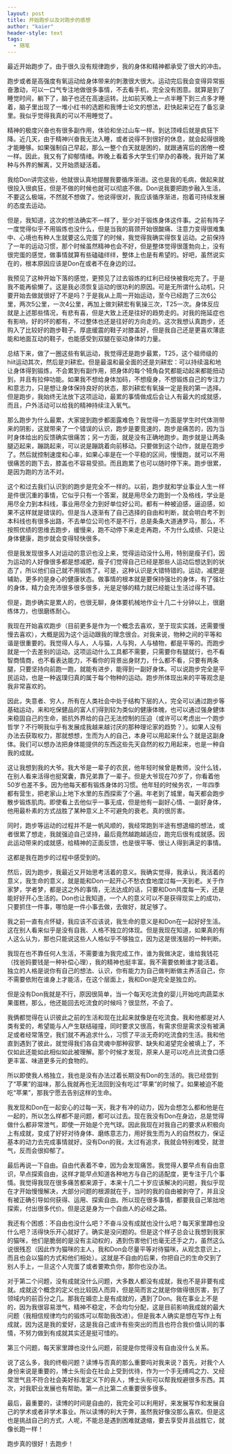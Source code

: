 ```yaml
---
layout: post
title: 开始跑步以及对跑步的感想
author: "kaier"
header-style: text
tags:
  - 随笔
---
```



最近开始跑步了。由于很久没有规律跑步，我的身体和精神都承受了很大的冲击。

跑步或者是高强度有氧运动给身体带来的刺激很大很大。运动完后我会变得异常振奋激动，可以一口气专注地做很多事情，不去看手机，完全没有困意。就算是到了睡觉时间，躺下了，脑子也还在高速运转。比如前天晚上一点半睡下到三点多才睡着，脑子里出现了一堆小红书的选题和我博士论文的想法，赶快起来记在了备忘录里。我似乎觉得我真的可以不用睡觉了。

精神的极度兴奋也有很多副作用，体验和坐过山车一样。到达顶峰后就是疯狂下降。近几天，由于精神兴奋我无法入睡，或者说得不到很好的休息，就会起得很晚才能睡够。如果强制自己早起，那么一整个白天就是困的，就跟通宵后的困倦一模一样。因此，我又有了抑郁情绪。昨晚上看着多大学生们举办的春晚，我开始了某种与外界的解离，又开始质疑活着。

我给Don讲完这些，他就很认真地提醒我要循序渐进。这也是我的毛病，做起来就很投入很疯狂，但是不做的时候也就可以彻底不做。Don说我要把跑步融入生活，不要这么极端，不然就不想做了。他说得很对，我应该循序渐进，抱着可持续发展的态度去运动。

但是，我知道，这次的想法确实不一样了，至少对于锻炼身体这件事。之前有阵子一度觉得似乎不用锻炼也没什么，但是当我的肩颈开始很酸痛、注意力变得很难集中、心境也有种人生就要这么完蛋了的时候，我觉得我确实得恢复运动。之前保持了一年的运动习惯，那个时候虽然精神也会不好，但是整体觉得很蓬勃向上，没有很完蛋的感觉，做事情就算有些磕磕绊绊，整体上也是有希望的。好吧，虽然说实在的，根本原因应该是Don在或者不在身边的过。

我预见了这种开始下落的感觉，更预见了过去锻炼的红利已经快被我吃完了。于是我不能再偷懒了。这是我必须恢复运动的很功利的原因。可是无所谓什么动机，只要开始去做就很好了不是吗？于是我从上周一开始运动，至今已经跑了三次6公里，两次5公里，一次4公里，再加上做刘耕宏有氧操三次，T25一次。身体反应就是上述那些情况，有悲有喜，但是大致上还是往好的趋势走的。对我的拖延症也有影响，好的坏的都有，不过整体也还是往好的方向走的。这次我想认真跑步，还购入了比较好的跑步鞋子。厚底缓震的鞋子对膝盖好，但是我自己还是更喜欢薄底能和地面互动的鞋子，也能感受到双腿在驱动身体的力量。

总结下来，做了一圈这些有氧运动，我觉得还是跑步最累，T25，这个祖师级的hiit运动其次，然后是刘耕宏。但是最温和最全面的还是刘耕宏：可以持续温和地让身体得到锻炼，不会累到有副作用，把身体的每个犄角旮旯都能动起来都能扭动到，并且有拉伸功能。如果我不想给身体加码，不想瘦身，不想锻炼自己的专注力和意志力，只是想让身体保持良好的状态，那刘耕宏有氧操一定是我的第一选择。但是跑步，我始终无法放下这项运动，最累的事情做成后会让人有最大的成就感，而且，户外活动可以给我的精神持续注入氧气。

那么跑步为什么最累，大家提到跑步都面露难色？我觉得一方面是学生时代体测带来的阴影，这就带来了一个错误的认识，跑步是要竞速的，跑步是痛苦的，因为当时身体给出的反馈确实很痛苦；另一方面，就是没有正确地跑步。跑步就是让两条腿迈起来，蹦跳起来，可以说是蹦跳着向前移动。只要做到这个动作，就是在跑步了。然后就控制速度和心率，如果心率是在一个平稳的区间，慢慢跑，就可以不用很痛苦的跑下去，膝盖也不容易受损。而且跑累了也可以随时停下来。跑步很累，是因为跑的方法不对。

这个和过去我们认识到的跑步是完全不一样的。以前，跑步就和学业事业人生一样是件很沉重的事情，它似乎只有一个答案，就是用尽全力跑到一个及格线，学业是用尽全力到本科线，事业用尽全力到好单位好公司。都有一种被迫感，逼迫感，如果不这样就是错误的。但是当人逐渐有了自己选择的自由和判断，就会明白考不到本科线也有很多出路，不去单位公司也不是不行，总是条条大道通罗马，那么，不按照优绩的思维去跑步，缓慢来，跑不动停下来走走再跑，不为什么成绩、只是让身体健康，跑步就会变得轻快很多。

但是我发现很多人对运动的意识也没上来，觉得运动没什么用，特别是瘦子们，因为运动的人好像很多都是想减肥，瘦子们觉得自己已经是那些人运动后想达到的状态了，所以他们自己就不用锻炼了。可是，这种认识是大错特错的。运动，减肥是辅助，更多的是身心的健康状态。做事情的根本就是要保持强壮的身体，有了强壮的身体，精力会充沛很多很多很多，光是足够的精力就已经能让生活过得不错。

但是，跑步确实是累人的，也很无聊，身体要机械地作业十几二十分钟以上，很磨练体力，也很磨练耐心。

我现在开始喜欢跑步（目前更多是作为一个概念去喜欢，至于现实实践，还需要慢慢去喜欢），大概是因为这个运动跟我的理念很合。对我来说，物种之间的平等和谐是很重要的。我觉得人与人，人与猫，人与狗，人与植物，都是平等的。而跑步就是一个去差别的运动。这项运动什么工具都不需要，只需要你有腿就行，也不看智商情商，也不看表达能力，不看你的背景出身财力，什么都不看，只要有两条腿，只要坚持向前跑一跑，就能有进步，能得到一副好身体。可以说跑步完全是平民运动，也是一种返璞归真的属于每个物种的运动。跑步所体现出来的平等观念是我非常喜欢的。

因此，失意者、穷人，所有在人类社会中处于结构下层的人，完全可以通过跑步等基础运动，来和吃保健品的富人们得到较为类似的健康体魄，也可以通过强身健体来稳固自己的生命，抵抗外界给的自己无法控制的压迫（或许可以考虑出一个跑步哲学？不行啊我似乎有发展成我越来越讨厌的那种理论家的趋势？）。如果人没有办法去获取权力，那就想想，生而为人的自己，本身可以用起来什么？就是这副身体。我们可以想办法把身体能提供的东西这些先天自然的权力用起来，也是一种自我的成就。

这让我想到我的大爷。我大爷是一辈子的农民，他年轻时候曾是教师，没什么钱，在别人看来活得也挺窝囊，靠兄弟靠了一辈子。但是大爷现在70岁了，你看着他50岁也差不多。因为他每天都有锻炼身体的习惯。他年轻的时候务农，一年四季都有营生，把老家山上地下水里的东西探索了个遍。年老到了城里，每天都会跑步散步锻炼肌肉。即使看上去他似乎一事无成，但是他有一副好心情、一副好身体，他用最朴素的方式战胜了某种意义上不可避免的衰老。真的很厉害。

同时，跑步等运动的过程并不是一帆风顺的，我经常跑到半途有想退缩的想法，或者很累了想走，我就强迫自己坚持，最后竟然越跑越适应，跑完后很有成就感。因此运动带来的成就感，给精神的正面反馈，也是很平等、很让人得到满足的事情。

这都是我在跑步的过程中感受到的。

然后，因为跑步，我最近又开始思考活着的意义。我确实觉得，我承认，我活着的意义，我生命的意义，就是能和Don一起开心不愁衣食地度过每一天到老。关于作家梦，学者梦，都是这之外的事情，无法达成的话，只要和Don共度每一天，还是能好好开心生活的。Don也让我知道，一个人的意义可以不是获得现实上的成功，只要抓住一件事，哪怕是一件小事去做，去做好，就足够了。

我之前一直有点怀疑，我应该不应该说，我生命的意义是和Don在一起好好生活。这在别人看来似乎是没有自我、人格不独立的体现。但是我现在知道，如果真的有人这么认为，那也只能说这些人人格似乎不够独立，因为这是很浅层的一种判断。

我现在也不靠任何人生活，不需要谁为我完成工作，谁为我做决定，谁给我钱花（找爸妈要钱是一种补偿心理），我的精神也挺丰富。我不需要依赖谁才能活着。独立的人格是说你有自己的想法、认识，你有能力为自己做判断做主养活自己，你不需要依附在谁身上才能活，在这个层面上，我和Don是完全是独立的。

但是没有Don我就是不行，原因很简单，当一个每天吃流食的婴儿开始吃肉蔬菜水果蛋糕，那么，他还能回去吃流食的时候吗？很显然，不会了。

我俩都觉得在认识彼此之前的生活和现在比起来就像是在吃流食。我和他都是对人类有爱的，希望能与人产生联结碰撞，同时要求又很高，有需求但是需求没有被满足或者经常落空，我们就不再追求什么，习惯了平淡无奇的吃流食的生活。我和他直到遇到了彼此，就觉得我们各自灵魂中那种寂寥、缺失和渴望完全被填上了，不仅如此还能如此相似如此被理解。那个时候才发现，原来人是可以吃点比流食口感更丰富、味道更多元的食物的。

所以即使我人格独立，我也是没有办法过着长期没有Don的生活的。我已经尝到了“苹果”的滋味，那么我就再也无法回到没有吃过“苹果”的时候了。如果被迫不能吃“苹果”，那我宁愿去告别这样的生命。

我发现和Don在一起安心的过每一天，我才有冲的动力，因为会想怎么都和他是在一起的，所以怎么样都不是问题，都可以过去。现在我没有Don在身边，总是觉得做什么都非常泄气，即使一开始是个充气球。因此我现在对我自己的要求从积极向上有成就，变成了好好对待身体、磨练意志力，用好我生而为人的自然权力，保证基本的动力去完成事情就好。没有Don的我，太过有追求，我就会特别难受，就泄气，反而会很抑郁了。

最后再说一下自由。自由代表着不幸，因为会发现痛苦。我觉得人要早点有自由意识，早点探索自由，这样才能早点知道各种地方与自己的适配度，更专注于几个事情。我觉得我现在很多痛苦都来源于，本来十几二十岁应该解决的问题，我似乎现在才开始慢慢解决，大部分问题的根源就在于，当时的我的自由被剥夺了，并且没有被正确引导如何获得、运用、探索自由。所以现在很多事情，都要我自己笨拙地探索，付出很多代价。但是这是身为一个自由人的必经之路。

我还有个困惑：不自由也没什么吧？不奋斗没有成就也没什么吧？每天家里蹲也没什么吧？活得快乐开心就好了。确实是没问题的。但是这个样子总会让我想到我家的猫咪，他们是脆弱的是没有主动权的，遇到伤害他们也毫无还手之力，虽然这么说很残忍（因此作为猫咪的主人，我和Don会尽量平等对待猫咪，从观念意识上，而且也会以猫的方式和他们相处）。这就是不自由的后果，你把自己的生命交到了别人手上，一旦这个人完蛋了或者要欺负你，那你也没办法。

对于第二个问题，没有成就没什么问题，大多数人都没有成就，我也不是非要有成就。成就这个概念的定义也比较因人而异，但是简而言之就是你做得很厉害，到了领域内的前百分之几。那我在婚恋上是有成就的，遇到了Don。我在事业上不是的，因为我很容易泄气，精神不稳定，不会均匀分配，这是目前影响我成就的最大问题（我相信规律均匀的锻炼可以帮助我改进）。但是我本人确实是想在写作上有成就，因为这是我的爱好，这是我自己或许有些突出的而且也符合我价值认同的事情，不努力做到有成就其实还是挺可惜的。

第三个问题，每天家里蹲也没什么问题，前提是你觉得没有自由没什么关系。

说了这么多，我的终极问题？读博与否真的那么重要吗对我来说？首先，对我个人身份来说是重要的，博士头衔会在社会上受到优待，作为一个手无缚鸡之力、又经常泄气且不符合社会美好标准定义下的丧人，博士头衔可以帮我规避很多东西。其次，对我职业发展也有帮助。第一点比第二点重要很多很多。

最后，最重要的，读博的时间是自由的，我完全可以利用好，来发展写作和发展自己的学术或者非学术事业。所以读博的利大于弊，虽然我好像没那么喜欢。但是这也是挑战自己的方式，人呢，不能总是遇到困难就退缩，要去享受并且战胜它，就像长跑一样！

跑步真的很好！去跑步！
